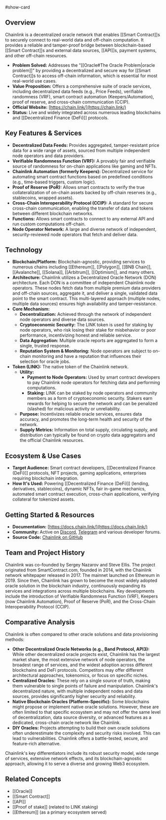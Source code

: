 #show-card

## Overview

Chainlink is a decentralized oracle network that enables [[Smart Contract]]s to securely connect to real-world data and off-chain computation. It provides a reliable and tamper-proof bridge between blockchain-based [[Smart Contract]]s and external data sources, [[API]]s, payment systems, and other off-chain resources.

- **Problem Solved:** Addresses the "[[Oracle#The Oracle Problem|oracle problem]]" by providing a decentralized and secure way for [[Smart Contract]]s to access off-chain information, which is essential for most real-world use cases.
- **Value Proposition:** Offers a comprehensive suite of oracle services, including decentralized data feeds (e.g., Price Feeds), verifiable randomness (VRF), smart contract automation (Keepers/Automation), proof of reserve, and cross-chain communication (CCIP).
- **Official Website:** [https://chain.link/](https://chain.link/)
- **Status:** Live and widely integrated across numerous leading blockchains and [[Decentralized Finance (DeFi)]] protocols.

## Key Features & Services

- **Decentralized Data Feeds:** Provides aggregated, tamper-resistant price data for a wide range of assets, sourced from multiple independent node operators and data providers.
- **Verifiable Randomness Function (VRF):** A provably fair and verifiable source of randomness for on-chain applications like gaming and NFTs.
- **Chainlink Automation (formerly Keepers):** Decentralized service for automating smart contract functions based on predefined conditions (e.g., time-based triggers, custom logic).
- **Proof of Reserve (PoR):** Allows smart contracts to verify the true collateralization of on-chain assets backed by off-chain reserves (e.g., stablecoins, wrapped assets).
- **Cross-Chain Interoperability Protocol (CCIP):** A standard for secure cross-chain communication, enabling the transfer of data and tokens between different blockchain networks.
- **Functions:** Allows smart contracts to connect to any external API and run custom computations off-chain.
- **Node Operator Network:** A large and diverse network of independent, security-reviewed node operators that fetch and deliver data.

## Technology

- **Blockchain/Platform:** Blockchain-agnostic, providing services to numerous chains including [[Ethereum]], [[Polygon]], [[BNB Chain]], [[Avalanche]], [[Solana]], [[Arbitrum]], [[Optimism]], and many others.
- **Architecture:** Chainlink utilizes a Decentralized Oracle Network (DON) architecture. Each DON is a committee of independent Chainlink node operators. These nodes fetch data from multiple premium data providers and off-chain sources, aggregate it, and deliver a single, validated data point to the smart contract. This multi-layered approach (multiple nodes, multiple data sources) ensures high availability and tamper-resistance.
- **Core Mechanism:**
  - **Decentralization:** Achieved through the network of independent node operators and diverse data sources.
  - **Cryptoeconomic Security:** The LINK token is used for staking by node operators, who risk losing their stake for misbehavior or poor performance, incentivizing honest and reliable service.
  - **Data Aggregation:** Multiple oracle reports are aggregated to form a single, trusted response.
  - **Reputation System & Monitoring:** Node operators are subject to on-chain monitoring and have a reputation that influences their selection for oracle jobs.
- **Token (LINK):** The native token of the Chainlink network.
  - **Utility:**
    - **Payment to Node Operators:** Used by smart contract developers to pay Chainlink node operators for fetching data and performing computations.
    - **Staking:** LINK can be staked by node operators and community members as a form of cryptoeconomic security. Stakers earn rewards for helping to secure the network and can be penalized (slashed) for malicious activity or unreliability.
  - **Purpose:** Incentivizes reliable oracle services, ensures data accuracy, and promotes the long-term health and security of the network.
  - **Supply Metrics:** Information on total supply, circulating supply, and distribution can typically be found on crypto data aggregators and the official Chainlink resources.

## Ecosystem & Use Cases

- **Target Audience:** Smart contract developers, [[Decentralized Finance (DeFi)]] protocols, NFT projects, gaming applications, enterprises requiring blockchain integration.
- **How It's Used:** Powering [[Decentralized Finance (DeFi)]] (lending, derivatives, stablecoins), dynamic NFTs, fair in-game mechanics, automated smart contract execution, cross-chain applications, verifying collateral for tokenized assets.

## Getting Started & Resources

- **Documentation:** [https://docs.chain.link/](https://docs.chain.link/)
- **Community:** Active on [Discord](https://chain.link/community), [Telegram](https://t.me/chainlinkofficial) and various developer forums.
- **Source Code:** [Chainlink on GitHub](https://github.com/smartcontractkit/chainlink)

## Team and Project History

Chainlink was co-founded by Sergey Nazarov and Steve Ellis. The project originated from SmartContract.com, founded in 2014, with the Chainlink network whitepaper released in 2017. The mainnet launched on Ethereum in 2019. Since then, Chainlink has grown to become the most widely adopted oracle solution in the blockchain industry, continuously expanding its services and integrations across multiple blockchains. Key developments include the introduction of Verifiable Randomness Function (VRF), Keepers (now Chainlink Automation), Proof of Reserve (PoR), and the Cross-Chain Interoperability Protocol (CCIP).

## Comparative Analysis

Chainlink is often compared to other oracle solutions and data provisioning methods:

- **Other Decentralized Oracle Networks (e.g., Band Protocol, API3):** While other decentralized oracle projects exist, Chainlink has the largest market share, the most extensive network of node operators, the broadest range of services, and the widest adoption across different blockchains and DeFi protocols. Competitors may offer different architectural approaches, tokenomics, or focus on specific niches.
- **Centralized Oracles:** These rely on a single source of truth, making them vulnerable to single points of failure and manipulation. Chainlink's decentralized nature, with multiple independent nodes and data sources, provides significantly higher security and reliability.
- **Native Blockchain Oracles (Platform-Specific):** Some blockchains might propose or implement native oracle solutions. However, these are often limited to that specific ecosystem and may not offer the same level of decentralization, data source diversity, or advanced features as a dedicated, cross-chain oracle network like Chainlink.
- **DIY Oracles:** Projects attempting to build their own oracle solutions often underestimate the complexity and security risks involved. This can lead to vulnerabilities. Chainlink offers a battle-tested, secure, and feature-rich alternative.

Chainlink's key differentiators include its robust security model, wide range of services, extensive network effects, and its blockchain-agnostic approach, allowing it to serve a diverse and growing Web3 ecosystem.

## Related Concepts

- [[Oracle]]
- [[Smart Contract]]
- [[API]]
- [[Proof of stake]] (related to LINK staking)
- [[Ethereum]] (as a primary ecosystem served)
